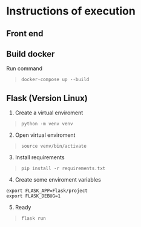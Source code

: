 # Instructions of execution

## Front end
<!-- TODO: Here should be the instructions about the execution of the frontend -->


## Build docker

Run command

> `docker-compose up --build`


## Flask (Version Linux)
1. Create a virtual enviroment
> `python -m venv venv`
2. Open virtual enviroment
> `source venv/bin/activate`
3. Install requirements
> `pip install -r requirements.txt`
4. Create some enviroment variables
``` shell
export FLASK_APP=Flask/project
export FLASK_DEBUG=1
```
5. Ready
> `flask run`

